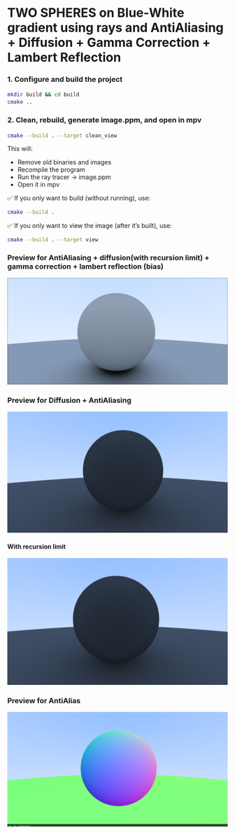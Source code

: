 # TWO SPHERES on Blue-White gradient using rays and AntiAliasing + Diffusion + Gamma Correction + Lambert Reflection

### 1. Configure and build the project
```bash
mkdir build && cd build
cmake ..
```

### 2. Clean, rebuild, generate image.ppm, and open in mpv
```bash
cmake --build . --target clean_view
```
This will:
- Remove old binaries and images  
- Recompile the program  
- Run the ray tracer → image.ppm  
- Open it in mpv  

✅ If you only want to build (without running), use:
```bash
cmake --build .
```
✅ If you only want to view the image (after it’s built), use:
```bash
cmake --build . --target view
```

### Preview for AntiAliasing + diffusion(with recursion limit) + gamma correction + lambert reflection (bias)
![Current working model](image-4.png)

### Preview for Diffusion + AntiAliasing
![Current Working Version](image-1.png)
#### With recursion limit
![Alt img with Recursion depth set](image-3.png)

### Preview for AntiAlias
![Current working version](image-2.png)
